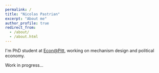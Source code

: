 ```yaml
---
permalink: /
title: "Nicolas Pastrian"
excerpt: "About me"
author_profile: true
redirect_from: 
  - /about/
  - /about.html
---
```

I'm PhD student at [Econ@Pitt](https://www.econ.pitt.edu/), working on mechanism design and political economy.

Work in progress...
